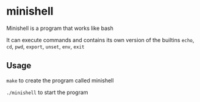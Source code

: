 # minishell
Minishell is a program that works like bash

It can execute commands and contains its own version of the builtins ``echo``, ``cd``, ``pwd``, ``export``, ``unset``, ``env``, ``exit``

## Usage
``make`` to create the program called minishell

``./minishell`` to start the program
